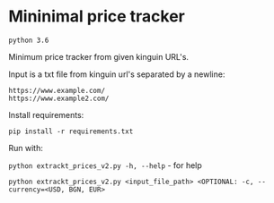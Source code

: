 # Mininimal price tracker
`python 3.6`

Minimum price tracker from given kinguin URL's.

Input is a txt file from kinguin url's separated by a newline:
```text
https://www.example.com/
https://www.example2.com/
```
Install requirements:

`pip install -r requirements.txt`

Run with:

`python extrackt_prices_v2.py -h, --help` - for help

`python extrackt_prices_v2.py <input_file_path> <OPTIONAL: -c, --currency=<USD, BGN, EUR>`
